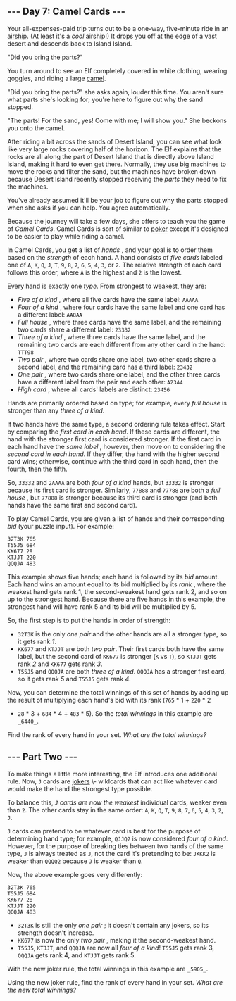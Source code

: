 ## \--- Day 7: Camel Cards ---

Your all-expenses-paid trip turns out to be a one-way, five-minute ride in an
[airship](https://en.wikipedia.org/wiki/Airship). (At least it's a _cool_
airship!) It drops you off at the edge of a vast desert and descends back to
Island Island.

"Did you bring the parts?"

You turn around to see an Elf completely covered in white clothing, wearing
goggles, and riding a large [camel](https://en.wikipedia.org/wiki/Dromedary).

"Did you bring the parts?" she asks again, louder this time. You aren't sure
what parts she's looking for; you're here to figure out why the sand stopped.

"The parts! For the sand, yes! Come with me; I will show you." She beckons you
onto the camel.

After riding a bit across the sands of Desert Island, you can see what look
like very large rocks covering half of the horizon. The Elf explains that the
rocks are all along the part of Desert Island that is directly above Island
Island, making it hard to even get there. Normally, they use big machines to
move the rocks and filter the sand, but the machines have broken down because
Desert Island recently stopped receiving the _parts_ they need to fix the
machines.

You've already assumed it'll be your job to figure out why the parts stopped
when she asks if you can help. You agree automatically.

Because the journey will take a few days, she offers to teach you the game of
_Camel Cards_. Camel Cards is sort of similar to
[poker](https://en.wikipedia.org/wiki/List_of_poker_hands) except it's
designed to be easier to play while riding a camel.

In Camel Cards, you get a list of _hands_ , and your goal is to order them
based on the _strength_ of each hand. A hand consists of _five cards_ labeled
one of `A`, `K`, `Q`, `J`, `T`, `9`, `8`, `7`, `6`, `5`, `4`, `3`, or `2`. The
relative strength of each card follows this order, where `A` is the highest
and `2` is the lowest.

Every hand is exactly one _type_. From strongest to weakest, they are:

  * _Five of a kind_ , where all five cards have the same label: `AAAAA`
  * _Four of a kind_ , where four cards have the same label and one card has a different label: `AA8AA`
  * _Full house_ , where three cards have the same label, and the remaining two cards share a different label: `23332`
  * _Three of a kind_ , where three cards have the same label, and the remaining two cards are each different from any other card in the hand: `TTT98`
  * _Two pair_ , where two cards share one label, two other cards share a second label, and the remaining card has a third label: `23432`
  * _One pair_ , where two cards share one label, and the other three cards have a different label from the pair and each other: `A23A4`
  * _High card_ , where all cards' labels are distinct: `23456`

Hands are primarily ordered based on type; for example, every _full house_ is
stronger than any _three of a kind_.

If two hands have the same type, a second ordering rule takes effect. Start by
comparing the _first card in each hand_. If these cards are different, the
hand with the stronger first card is considered stronger. If the first card in
each hand have the _same label_ , however, then move on to considering the
_second card in each hand_. If they differ, the hand with the higher second
card wins; otherwise, continue with the third card in each hand, then the
fourth, then the fifth.

So, `33332` and `2AAAA` are both _four of a kind_ hands, but `33332` is
stronger because its first card is stronger. Similarly, `77888` and `77788`
are both a _full house_ , but `77888` is stronger because its third card is
stronger (and both hands have the same first and second card).

To play Camel Cards, you are given a list of hands and their corresponding
_bid_ (your puzzle input). For example:

    
    
    32T3K 765
    T55J5 684
    KK677 28
    KTJJT 220
    QQQJA 483
    

This example shows five hands; each hand is followed by its _bid_ amount. Each
hand wins an amount equal to its bid multiplied by its _rank_ , where the
weakest hand gets rank 1, the second-weakest hand gets rank 2, and so on up to
the strongest hand. Because there are five hands in this example, the
strongest hand will have rank 5 and its bid will be multiplied by 5.

So, the first step is to put the hands in order of strength:

  * `32T3K` is the only _one pair_ and the other hands are all a stronger type, so it gets rank _1_.
  * `KK677` and `KTJJT` are both _two pair_. Their first cards both have the same label, but the second card of `KK677` is stronger (`K` vs `T`), so `KTJJT` gets rank _2_ and `KK677` gets rank _3_.
  * `T55J5` and `QQQJA` are both _three of a kind_. `QQQJA` has a stronger first card, so it gets rank _5_ and `T55J5` gets rank _4_.

Now, you can determine the total winnings of this set of hands by adding up
the result of multiplying each hand's bid with its rank (`765` * 1 + `220` * 2
+ `28` * 3 + `684` * 4 + `483` * 5). So the _total winnings_ in this example
are `_6440_`.

Find the rank of every hand in your set. _What are the total winnings?_






## \--- Part Two ---

To make things a little more interesting, the Elf introduces one additional
rule. Now, `J` cards are
[jokers](https://en.wikipedia.org/wiki/Joker_\(playing_card\)) \- wildcards
that can act like whatever card would make the hand the strongest type
possible.

To balance this, _`J` cards are now the weakest_ individual cards, weaker even
than `2`. The other cards stay in the same order: `A`, `K`, `Q`, `T`, `9`,
`8`, `7`, `6`, `5`, `4`, `3`, `2`, `J`.

`J` cards can pretend to be whatever card is best for the purpose of
determining hand type; for example, `QJJQ2` is now considered _four of a
kind_. However, for the purpose of breaking ties between two hands of the same
type, `J` is always treated as `J`, not the card it's pretending to be:
`JKKK2` is weaker than `QQQQ2` because `J` is weaker than `Q`.

Now, the above example goes very differently:

    
    
    32T3K 765
    T55J5 684
    KK677 28
    KTJJT 220
    QQQJA 483
    

  * `32T3K` is still the only _one pair_ ; it doesn't contain any jokers, so its strength doesn't increase.
  * `KK677` is now the only _two pair_ , making it the second-weakest hand.
  * `T55J5`, `KTJJT`, and `QQQJA` are now all _four of a kind_! `T55J5` gets rank 3, `QQQJA` gets rank 4, and `KTJJT` gets rank 5.

With the new joker rule, the total winnings in this example are `_5905_`.

Using the new joker rule, find the rank of every hand in your set. _What are
the new total winnings?_

